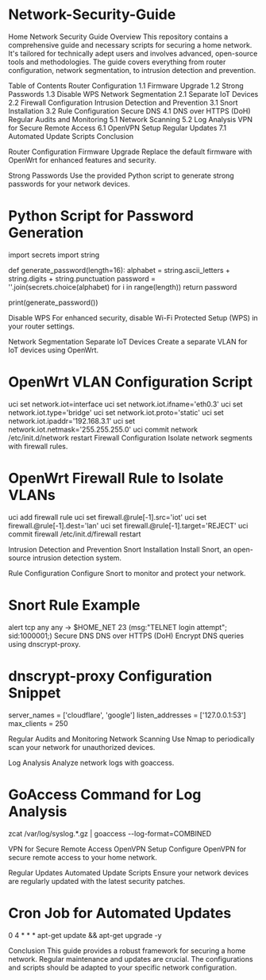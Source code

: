 # Network-Security-Guide

Home Network Security Guide
Overview
This repository contains a comprehensive guide and necessary scripts for securing a home network. It's tailored for technically adept users and involves advanced, open-source tools and methodologies. 
The guide covers everything from router configuration, network segmentation, to intrusion detection and prevention.

Table of Contents
Router Configuration
1.1 Firmware Upgrade
1.2 Strong Passwords
1.3 Disable WPS
Network Segmentation
2.1 Separate IoT Devices
2.2 Firewall Configuration
Intrusion Detection and Prevention
3.1 Snort Installation
3.2 Rule Configuration
Secure DNS
4.1 DNS over HTTPS (DoH)
Regular Audits and Monitoring
5.1 Network Scanning
5.2 Log Analysis
VPN for Secure Remote Access
6.1 OpenVPN Setup
Regular Updates
7.1 Automated Update Scripts
Conclusion

Router Configuration
Firmware Upgrade
Replace the default firmware with OpenWrt for enhanced features and security.

Strong Passwords
Use the provided Python script to generate strong passwords for your network devices.

# Python Script for Password Generation
import secrets
import string

def generate_password(length=16):
    alphabet = string.ascii_letters + string.digits + string.punctuation
    password = ''.join(secrets.choice(alphabet) for i in range(length))
    return password

print(generate_password())

Disable WPS
For enhanced security, disable Wi-Fi Protected Setup (WPS) in your router settings.

Network Segmentation
Separate IoT Devices
Create a separate VLAN for IoT devices using OpenWrt.

# OpenWrt VLAN Configuration Script
uci set network.iot=interface
uci set network.iot.ifname='eth0.3'
uci set network.iot.type='bridge'
uci set network.iot.proto='static'
uci set network.iot.ipaddr='192.168.3.1'
uci set network.iot.netmask='255.255.255.0'
uci commit network
/etc/init.d/network restart
Firewall Configuration
Isolate network segments with firewall rules.

# OpenWrt Firewall Rule to Isolate VLANs
uci add firewall rule
uci set firewall.@rule[-1].src='iot'
uci set firewall.@rule[-1].dest='lan'
uci set firewall.@rule[-1].target='REJECT'
uci commit firewall
/etc/init.d/firewall restart

Intrusion Detection and Prevention
Snort Installation
Install Snort, an open-source intrusion detection system.

Rule Configuration
Configure Snort to monitor and protect your network.

# Snort Rule Example
alert tcp any any -> $HOME_NET 23 (msg:"TELNET login attempt"; sid:1000001;)
Secure DNS
DNS over HTTPS (DoH)
Encrypt DNS queries using dnscrypt-proxy.

# dnscrypt-proxy Configuration Snippet
server_names = ['cloudflare', 'google']
listen_addresses = ['127.0.0.1:53']
max_clients = 250

Regular Audits and Monitoring
Network Scanning
Use Nmap to periodically scan your network for unauthorized devices.

Log Analysis
Analyze network logs with goaccess.

# GoAccess Command for Log Analysis
zcat /var/log/syslog.*.gz | goaccess --log-format=COMBINED

VPN for Secure Remote Access
OpenVPN Setup
Configure OpenVPN for secure remote access to your home network.

Regular Updates
Automated Update Scripts
Ensure your network devices are regularly updated with the latest security patches.

# Cron Job for Automated Updates
0 4 * * * apt-get update && apt-get upgrade -y

Conclusion
This guide provides a robust framework for securing a home network. Regular maintenance and updates are crucial. The configurations and scripts should be adapted to your specific network configuration.
